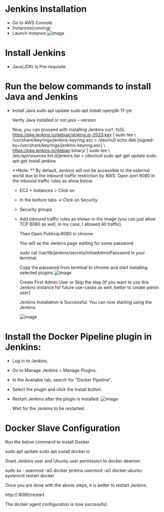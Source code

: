 # Jenkins Installation
- Go to AWS Console
- Instances(running)
- Launch instance
![image](https://github.com/user-attachments/assets/4dbcc8ef-b4ec-4416-9606-643e61f9083f)

# Install Jenkins
- Java(JDK) is Pre-requisite

# Run the below commands to install Java and Jenkins
- Install Java
  sudo apt update
  sudo apt install openjdk-17-jre

   Verify Java installed or not
    java --version
 
  Now, you can proceed with installing Jenkins
      curl -fsSL https://pkg.jenkins.io/debian/jenkins.io-2023.key | sudo tee \ /usr/share/keyrings/jenkins-keyring.asc > /dev/null echo deb [signed-by=/usr/share/keyrings/jenkins-keyring.asc] \ https://pkg.jenkins.io/debian binary/ | sudo tee \  /etc/apt/sources.list.d/jenkins.list > /dev/null sudo apt-get update sudo apt-get install jenkins

  **Note: ** By default, Jenkins will not be accessible to the external world due to the inbound traffic restriction by AWS. Open port 8080 in the inbound traffic rules as show below.

  - EC2 > Instances > Click on
  - In the bottom tabs -> Click on Security
  - Security groups
  - Add inbound traffic rules as shown in the image (you can just allow TCP 8080 as well, in my case, I allowed All traffic).
 
    Then Open Publicip:8080 in chrome

    You will se the Jenkins page waiting for some password

    sudo cat /var/lib/jenkins/secrets/initialAdminPassword in your terminal.

    Copy the password from terminal to chrome and start installing selected plugins
    ![image](https://github.com/user-attachments/assets/02fe020c-b76d-4f2c-a962-c7cc43f12c74)

    Create First Admin User or Skip the step [If you want to use this Jenkins instance for future use-cases as well, better to create admin user]

    Jenkins Installation is Successful. You can now starting using the Jenkins

    ![image](https://github.com/user-attachments/assets/1f8206de-31a9-46b4-b8c9-86ede49a959f)

# Install the Docker Pipeline plugin in Jenkins:
  - Log in to Jenkins.
  - Go to Manage Jenkins > Manage Plugins.
  - In the Available tab, search for "Docker Pipeline".
  - Select the plugin and click the Install button.
  - Restart Jenkins after the plugin is installed.
    ![image](https://github.com/user-attachments/assets/78d788ae-1569-46b8-8f69-09fae786a5bc)
    
    Wait for the Jenkins to be restarted.

# Docker Slave Configuration
Run the below command to Install Docker

sudo apt update
sudo apt install docker.io

Grant Jenkins user and Ubuntu user permission to docker deamon.

sudo su - 
usermod -aG docker jenkins
usermod -aG docker ubuntu
systemctl restart docker

Once you are done with the above steps, it is better to restart Jenkins.

http://<ec2-instance-public-ip>:8080/restart

The docker agent configuration is now successful.    
